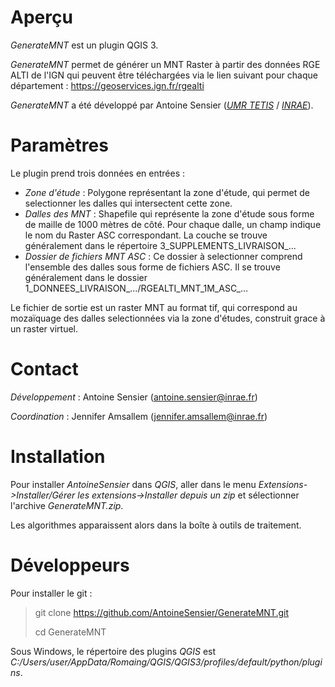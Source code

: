 
# Aperçu

*GenerateMNT* est un plugin QGIS 3.

*GenerateMNT*  permet de générer un MNT Raster à partir des données RGE ALTI de l'IGN qui peuvent être téléchargées via le lien suivant pour chaque département :
https://geoservices.ign.fr/rgealti

*GenerateMNT* a été développé par Antoine Sensier ([*UMR TETIS*](https://www.umr-tetis.fr) / [*INRAE*](http://www.inrae.fr)).

# Paramètres

Le plugin prend trois données en entrées :
 - *Zone d'étude* : Polygone représentant la zone d'étude, qui permet de selectionner les dalles qui intersectent cette zone.
 -  *Dalles des MNT* : Shapefile qui représente la zone d'étude sous forme de maille de 1000 mètres de côté. Pour chaque dalle, un champ indique le nom du Raster ASC correspondant. La couche se trouve généralement dans le répertoire 3_SUPPLEMENTS_LIVRAISON_...
 - *Dossier de fichiers MNT ASC* : Ce dossier à selectionner comprend l'ensemble des dalles sous forme de fichiers ASC. Il se trouve généralement dans le dossier 1_DONNEES_LIVRAISON_.../RGEALTI_MNT_1M_ASC_...

Le fichier de sortie est un raster MNT au format tif, qui correspond au mozaïquage des dalles selectionnées via la zone d'études, construit grace à un raster virtuel.

# Contact

*Développement* : Antoine Sensier (antoine.sensier@inrae.fr)

*Coordination* : Jennifer Amsallem (jennifer.amsallem@inrae.fr)


# Installation

Pour installer *AntoineSensier* dans *QGIS*, aller dans le menu *Extensions->Installer/Gérer les extensions->Installer depuis un zip* et sélectionner l'archive *GenerateMNT.zip*.

Les algorithmes apparaissent alors dans la boîte à outils de traitement.


# Développeurs


Pour installer le git :  
> git clone https://github.com/AntoineSensier/GenerateMNT.git
>
> cd GenerateMNT

Sous Windows, le répertoire des plugins *QGIS* est *C:/Users/user/AppData/Romaing/QGIS/QGIS3/profiles/default/python/plugins*.
